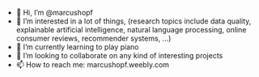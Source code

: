 - 👋 Hi, I’m @marcushopf
- 👀 I’m interested in a lot of things, (research topics include data quality, explainable artificial intelligence, natural language processing, online consumer reviews, recommender systems, ...)
- 🌱 I’m currently learning to play piano
- 💞️ I’m looking to collaborate on any kind of interesting projects
- 📫 How to reach me: marcushopf.weebly.com

<!---
marcushopf/marcushopf is a ✨ special ✨ repository because its `README.md` (this file) appears on your GitHub profile.
You can click the Preview link to take a look at your changes.
--->
